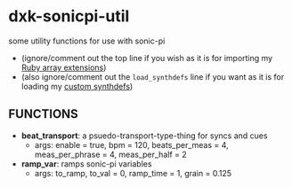 # dxk-sonicpi-util
some utility functions for use with sonic-pi


- (ignore/comment out the top line if you wish as it is for importing my [Ruby array extensions](https://github.com/derekxkwan/dxk_ruby_ext))
- (also ignore/comment out the `load_synthdefs` line if you want as it is for loading my [custom synthdefs](https://github.com/derekxkwan/dxk-spisynths))

## FUNCTIONS
- **beat_transport**: a psuedo-transport-type-thing for syncs and cues
    - args: enable = true, bpm = 120, beats_per_meas = 4, meas_per_phrase = 4, meas_per_half = 2
- **ramp_var**: ramps sonic-pi variables
    - args: to_ramp, to_val = 0, ramp_time = 1, grain = 0.125


